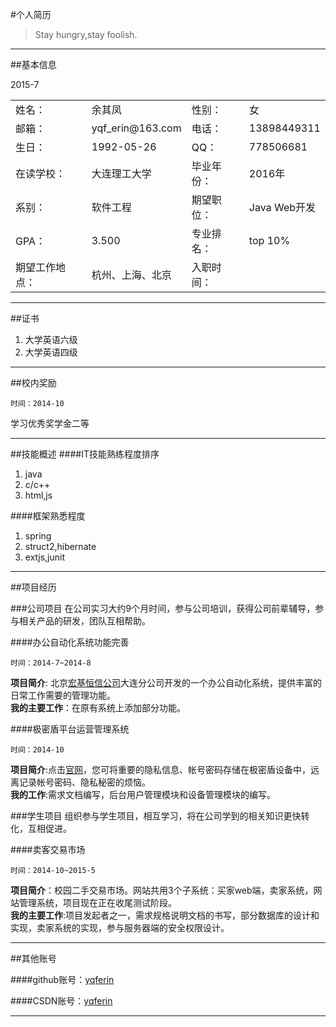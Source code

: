 #个人简历

> Stay hungry,stay foolish.

---

##基本信息

<table>
    <tr>
        <td>姓名：</td><td>余其凤</td><td>性别：</td><td>女</td>
    </tr>
    <tr>
        <td>邮箱：</td><td>yqf_erin@163.com</td><td>电话：</td><td>13898449311</td>
    </tr>
    <tr>
    <td>生日：</td><td>1992-05-26</td><td>QQ：</td><td>778506681</td>
    </tr>
    <tr>
    <td>在读学校：</td><td>大连理工大学</td><td>毕业年份：</td><td>2016年</td>
    </tr>
    <tr>
    <td>系别：</td><td>软件工程</td><td>期望职位：</td><td>Java Web开发</td>
    </tr>
    <tr>
    <td>GPA：</td><td>3.500</td><td>专业排名：</td><td>top 10%</td>
    </tr>
    <tr>
    <td>期望工作地点：</td><td>杭州、上海、北京</td><td>入职时间：</td>2015-7<td></td>
    </tr>
</table>


---



##证书
1. 大学英语六级 
2. 大学英语四级 


---

##校内奖励

`时间：2014-10`

学习优秀奖学金二等


---


##技能概述
####IT技能熟练程度排序
1. java
2. c/c++
3. html,js

####框架熟悉程度
1. spring
2. struct2,hibernate
3. extjs,junit


---



##项目经历

###公司项目
在公司实习大约9个月时间，参与公司培训，获得公司前辈辅导，参与相关产品的研发，团队互相帮助。

####办公自动化系统功能完善

`时间：2014-7~2014-8`

**项目简介**: 北京[宏基恒信公司](http://www.higinet.com.cn/)大连分公司开发的一个办公自动化系统，提供丰富的日常工作需要的管理功能。   
**我的主要工作**：在原有系统上添加部分功能。


####极密盾平台运营管理系统

`时间：2014-10`

**项目简介**:点击[官网](http://www.jimidun.com)，您可将重要的隐私信息、帐号密码存储在极密盾设备中，远离记录帐号密码、隐私秘密的烦恼。   
**我的工作**:需求文档编写，后台用户管理模块和设备管理模块的编写。



###学生项目
组织参与学生项目，相互学习，将在公司学到的相关知识更快转化，互相促进。

####卖客交易市场

`时间：2014-10~2015-5`

**项目简介**：校园二手交易市场。网站共用3个子系统：买家web端，卖家系统，网站管理系统，项目现在正在收尾测试阶段。   
**我的主要工作**:项目发起者之一，需求规格说明文档的书写，部分数据库的设计和实现，卖家系统的实现，参与服务器端的安全权限设计。


---

##其他账号

####github账号：[yqferin](https://github.com/yqferin)   

####CSDN账号：[yqferin](http://blog.csdn.net/yqferin/article)


---
